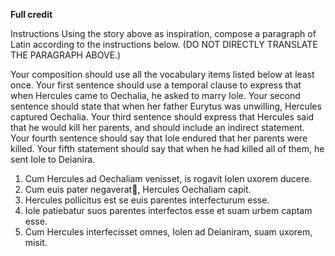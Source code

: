**Full credit**


Instructions
Using the story above as inspiration, compose a paragraph of Latin according to the instructions below. (DO NOT DIRECTLY TRANSLATE THE PARAGRAPH ABOVE.)

Your composition should use all the vocabulary items listed below at least once.
Your first sentence should use a temporal clause to express that when Hercules came to Oechalia, he asked to marry Iole.
Your second sentence should state that when her father Eurytus was unwilling, Hercules captured Oechalia.
Your third sentence should express that Hercules said that he would kill her parents, and should include an indirect statement.
Your fourth sentence should say that Iole endured that her parents were killed.
Your fifth statement should say that when he had killed all of them, he sent Iole to Deianira.

1. Cum Hercules ad Oechaliam venisset, is rogavit Iolen uxorem ducere.
2. Cum euis pater negaverat🤔, Hercules Oechaliam capit.
3. Hercules pollicitus est se  euis parentes interfecturum esse.
4. Iole patiebatur
 suos parentes interfectos esse et suam urbem captam esse.
5. Cum Hercules interfecisset omnes, Iolen ad Deianiram,  suam uxorem, misit. 
